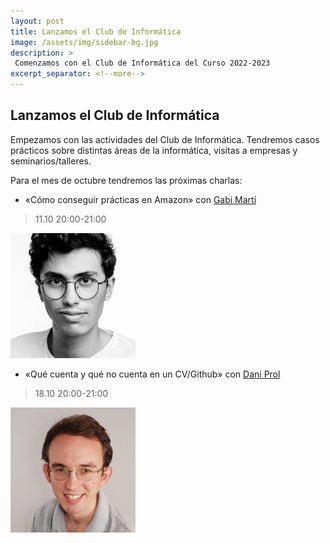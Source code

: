 ```yaml
---
layout: post
title: Lanzamos el Club de Informática
image: /assets/img/sidebar-bg.jpg
description: >
 Comenzamos con el Club de Informática del Curso 2022-2023
excerpt_separator: <!--more-->
---
```


## Lanzamos el Club de Informática

<!--more-->

Empezamos con las actividades del Club de Informática. Tendremos casos prácticos sobre distintas áreas de la informática, visitas a empresas y seminarios/talleres.

Para el mes de octubre tendremos las próximas charlas:

* «Cómo conseguir prácticas en Amazon» con <a href="https://www.linkedin.com/in/fgabrielmarti/">Gabi Martí</a>
> 11.10
> 20:00-21:00

<img
  src="/assets/img/blog/gabi.jpg"
  alt="Alt text"
  title="Optional title"
  style="min-height:15px; overflow:hidden; max-height:200px;">


* «Qué cuenta y qué no cuenta en un CV/Github» con <a href="https://www.linkedin.com/in/dannyprol/">Dani Prol</a>
> 18.10
> 20:00-21:00

<img
  src="/assets/img/blog/dani.jpg"
  alt="Alt text"
  title="Optional title"
  style="min-height:15px; overflow:hidden; max-height:200px;">


